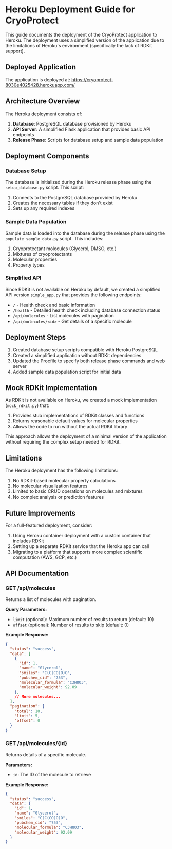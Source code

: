 # Heroku Deployment Guide for CryoProtect

This guide documents the deployment of the CryoProtect application to Heroku. The deployment uses a simplified version of the application due to the limitations of Heroku's environment (specifically the lack of RDKit support).

## Deployed Application

The application is deployed at: https://cryoprotect-8030e4025428.herokuapp.com/

## Architecture Overview

The Heroku deployment consists of:

1. **Database**: PostgreSQL database provisioned by Heroku
2. **API Server**: A simplified Flask application that provides basic API endpoints
3. **Release Phase**: Scripts for database setup and sample data population

## Deployment Components

### Database Setup

The database is initialized during the Heroku release phase using the `setup_database.py` script. This script:

1. Connects to the PostgreSQL database provided by Heroku
2. Creates the necessary tables if they don't exist
3. Sets up any required indexes

### Sample Data Population

Sample data is loaded into the database during the release phase using the `populate_sample_data.py` script. This includes:

1. Cryoprotectant molecules (Glycerol, DMSO, etc.)
2. Mixtures of cryoprotectants
3. Molecular properties
4. Property types

### Simplified API

Since RDKit is not available on Heroku by default, we created a simplified API version `simple_app.py` that provides the following endpoints:

- `/` - Health check and basic information
- `/health` - Detailed health check including database connection status
- `/api/molecules` - List molecules with pagination
- `/api/molecules/<id>` - Get details of a specific molecule

## Deployment Steps

1. Created database setup scripts compatible with Heroku PostgreSQL
2. Created a simplified application without RDKit dependencies
3. Updated the Procfile to specify both release phase commands and web server
4. Added sample data population script for initial data

## Mock RDKit Implementation

As RDKit is not available on Heroku, we created a mock implementation (`mock_rdkit.py`) that:

1. Provides stub implementations of RDKit classes and functions
2. Returns reasonable default values for molecular properties
3. Allows the code to run without the actual RDKit library

This approach allows the deployment of a minimal version of the application without requiring the complex setup needed for RDKit.

## Limitations

The Heroku deployment has the following limitations:

1. No RDKit-based molecular property calculations
2. No molecular visualization features
3. Limited to basic CRUD operations on molecules and mixtures
4. No complex analysis or prediction features

## Future Improvements

For a full-featured deployment, consider:

1. Using Heroku container deployment with a custom container that includes RDKit
2. Setting up a separate RDKit service that the Heroku app can call
3. Migrating to a platform that supports more complex scientific computation (AWS, GCP, etc.)

## API Documentation

### GET /api/molecules

Returns a list of molecules with pagination.

**Query Parameters:**
- `limit` (optional): Maximum number of results to return (default: 10)
- `offset` (optional): Number of results to skip (default: 0)

**Example Response:**
```json
{
  "status": "success",
  "data": [
    {
      "id": 1,
      "name": "Glycerol",
      "smiles": "C(C(CO)O)O",
      "pubchem_cid": "753",
      "molecular_formula": "C3H8O3",
      "molecular_weight": 92.09
    },
    // More molecules...
  ],
  "pagination": {
    "total": 10,
    "limit": 5,
    "offset": 0
  }
}
```

### GET /api/molecules/{id}

Returns details of a specific molecule.

**Parameters:**
- `id`: The ID of the molecule to retrieve

**Example Response:**
```json
{
  "status": "success",
  "data": {
    "id": 1,
    "name": "Glycerol",
    "smiles": "C(C(CO)O)O",
    "pubchem_cid": "753",
    "molecular_formula": "C3H8O3",
    "molecular_weight": 92.09
  }
}
```
